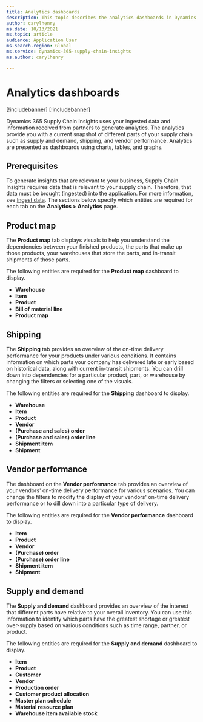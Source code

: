 ```yaml
---
title: Analytics dashboards
description: This topic describes the analytics dashboards in Dynamics 365 Supply Chain Insights.
author: carylhenry
ms.date: 10/13/2021
ms.topic: article
audience: Application User
ms.search.region: Global
ms.service: dynamics-365-supply-chain-insights
ms.author: carylhenry

---
```


# Analytics dashboards

[!include[banner](includes/banner.md)]
[!include[banner](includes/preview-banner.md)]

Dynamics 365 Supply Chain Insights uses your ingested data and information received from partners to generate analytics. The analytics provide you with a current snapshot of different parts of your supply chain such as supply and demand, shipping, and vendor performance. Analytics are presented as dashboards using charts, tables, and graphs.

## Prerequisites
To generate insights that are relevant to your business, Supply Chain Insights requires data that is relevant to your supply chain. Therefore, that data must be brought (ingested) into the application. For more information, see [Ingest data](ingest-data.md). The sections below specify which entities are required for each tab on the **Analytics > Analytics** page.

## Product map
The **Product map** tab displays visuals to help you understand the dependencies between your finished products, the parts that make up those products, your warehouses that store the parts, and in-transit shipments of those parts.

The following entities are required for the **Product map** dashboard to display.
- **Warehouse**
- **Item**
- **Product**
- **Bill of material line**
- **Product map** 

## Shipping
The **Shipping** tab provides an overview of the on-time delivery performance for your products under various conditions. It contains information on which parts your company has delivered late or early based on historical data, along with current in-transit shipments. You can drill down into dependencies for a particular product, part, or warehouse by changing the filters or selecting one of the visuals.

The following entities are required for the **Shipping** dashboard to display.
- **Warehouse**
- **Item**
- **Product**
- **Vendor**
- **(Purchase and sales) order**
- **(Purchase and sales) order line**
- **Shipment item**
- **Shipment**

## Vendor performance
The dashboard on the **Vendor performance** tab provides an overview of your vendors' on-time delivery performance for various scenarios. You can change the filters to modify the display of your vendors' on-time delivery performance or to dill down into a particular type of delivery.

The following entities are required for the **Vendor performance** dashboard to display.
- **Item**
- **Product**
- **Vendor**
- **(Purchase) order**
- **(Purchase) order line**
- **Shipment item**
- **Shipment**

## Supply and demand
The **Supply and demand** dashboard provides an overview of the interest that different parts have relative to your overall inventory. You can use this information to identify which parts have the greatest shortage or greatest over-supply based on various conditions such as time range, partner, or product.

The following entities are required for the **Supply and demand** dashboard to display.
- **Item**
- **Product**
- **Customer**
- **Vendor**
- **Production order**
- **Customer product allocation**
- **Master plan schedule**
- **Material resource plan**
- **Warehouse item available stock**



